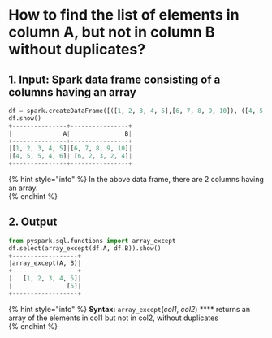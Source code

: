 # How to find the list of elements in column A, but not in column B without duplicates?

## 1.  Input:  Spark data frame consisting of a columns  having an array 

```python
df = spark.createDataFrame([([1, 2, 3, 4, 5],[6, 7, 8, 9, 10]), ([4, 5, 5, 4, 6],[6, 2, 3, 2, 4])], ['A', 'B'])
df.show()
+---------------+----------------+
|              A|               B|
+---------------+----------------+
|[1, 2, 3, 4, 5]|[6, 7, 8, 9, 10]|
|[4, 5, 5, 4, 6]| [6, 2, 3, 2, 4]|
+---------------+----------------+
```

{% hint style="info" %}
In the above data frame, there are 2 columns having an array.                                
{% endhint %}

## 2.  Output

```python
from pyspark.sql.functions import array_except
df.select(array_except(df.A, df.B)).show()
+------------------+
|array_except(A, B)|
+------------------+
|   [1, 2, 3, 4, 5]|
|               [5]|
+------------------+
```

{% hint style="info" %}
**Syntax:**   `array_except`\(_col1_, _col2_\)                                                                                                  ****  returns an array of the elements in col1 but not in col2, without duplicates                                                                                                                                                                                                                                
{% endhint %}

